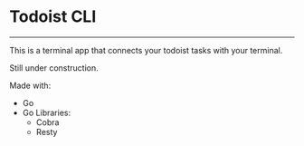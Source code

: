 # Todoist CLI
---
This is a terminal app that connects your todoist tasks with your terminal. 

Still under construction. 

Made with:
- Go
- Go Libraries:
    - Cobra
    - Resty